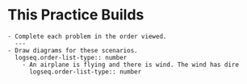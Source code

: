 # This Practice Builds
	- Complete each problem in the order viewed.
	  ---
	- Draw diagrams for these scenarios.
	  logseq.order-list-type:: number
		- An airplane is flying and there is wind. The wind has dire
		  logseq.order-list-type:: number